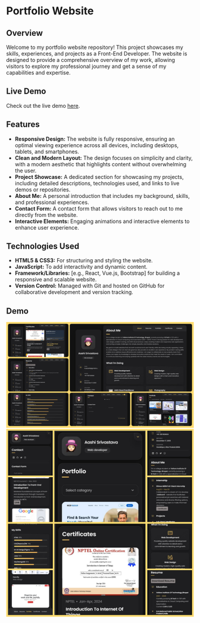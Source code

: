 # Portfolio Website

## Overview

Welcome to my portfolio website repository! This project showcases my skills, experiences, and projects as a Front-End Developer. The website is designed to provide a comprehensive overview of my work, allowing visitors to explore my professional journey and get a sense of my capabilities and expertise.

## Live Demo

Check out the live demo [here](https://trueaashi.github.io/Portfolio_Aashi/).

## Features

- **Responsive Design:** The website is fully responsive, ensuring an optimal viewing experience across all devices, including desktops, tablets, and smartphones.
- **Clean and Modern Layout:** The design focuses on simplicity and clarity, with a modern aesthetic that highlights content without overwhelming the user.
- **Project Showcase:** A dedicated section for showcasing my projects, including detailed descriptions, technologies used, and links to live demos or repositories.
- **About Me:** A personal introduction that includes my background, skills, and professional experiences.
- **Contact Form:** A contact form that allows visitors to reach out to me directly from the website.
- **Interactive Elements:** Engaging animations and interactive elements to enhance user experience.

## Technologies Used

- **HTML5 & CSS3:** For structuring and styling the website.
- **JavaScript:** To add interactivity and dynamic content.
- **Framework/Libraries:** [e.g., React, Vue.js, Bootstrap] for building a responsive and scalable website.
- **Version Control:** Managed with Git and hosted on GitHub for collaborative development and version tracking.


## Demo

![Portfolio Desktop Demo](./website-demo-image/desktop.png "Desktop Demo")
![Portfolio Mobile Demo](./website-demo-image/mobile.png "Mobile Demo")
